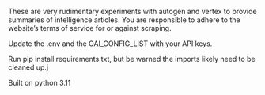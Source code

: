 These are very rudimentary experiments with autogen and vertex to provide summaries of intelligence articles. You are responsible to adhere to the website’s terms of service for or against scraping. 

Update the .env and the OAI_CONFIG_LIST with your API keys.

Run pip install requirements.txt, but be warned the imports likely need to be cleaned up.j

Built on python 3.11

